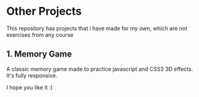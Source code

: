 # Other Projects
This repository has projects that i have made for my own, which are not exercises from any course

## 1. Memory Game
A classic memory game made to practice javascript and CSS3 3D effects.
It's fully responsive.

I hope you like it :)

